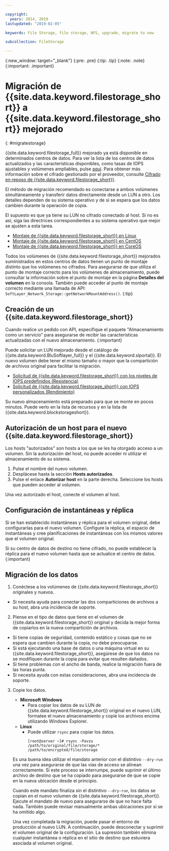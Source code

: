 ```yaml
---

copyright:
  years: 2014, 2019
lastupdated: "2019-02-05"

keywords: File Storage, file storage, NFS, upgrade, migrate to new

subcollection: FileStorage

---
```

{:new_window: target="_blank"}
{:pre: .pre}
{:tip: .tip}
{:note: .note}
{:important: .important}

# Migración de {{site.data.keyword.filestorage_short}} a {{site.data.keyword.filestorage_short}} mejorado
{: #migratestorage}

{{site.data.keyword.filestorage_full}} mejorado ya está disponible en determinados centros de datos. Para ver la lista de los centros de datos actualizados y las características disponibles, como tasas de IOPS ajustables y volúmenes ampliables, pulse [aquí](/docs/infrastructure/FileStorage?topic=FileStorage-news). Para obtener más información sobre el cifrado gestionado por el proveedor, consulte [Cifrado en reposo de {{site.data.keyword.filestorage_short}}](/docs/infrastructure/FileStorage?topic=FileStorage-encryption).

El método de migración recomendado es conectarse a ambos volúmenes simultáneamente y transferir datos directamente desde un LUN a otro. Los detalles dependen de su sistema operativo y de si se espera que los datos cambien durante la operación de copia.

El supuesto es que ya tiene su LUN no cifrado conectado al host. Si no es así, siga las directrices correspondientes a su sistema operativo que mejor se ajusten a esta tarea.

- [Montaje de {{site.data.keyword.filestorage_short}} en Linux](/docs/infrastructure/FileStorage?topic=FileStorage-mountingLinux)
- [Montaje de {{site.data.keyword.filestorage_short}} en CentOS](/docs/infrastructure/FileStorage?topic=FileStorage-mountingCentOS)
- [Montaje de {{site.data.keyword.filestorage_short}} en CoreOS](/docs/infrastructure/FileStorage?topic=FileStorage-mountingCoreOS)

Todos los volúmenes de {{site.data.keyword.filestorage_short}} mejorados suministrados en estos centros de datos tienen un punto de montaje distinto que los volúmenes no cifrados. Para asegurarse de que utiliza el punto de montaje correcto para los volúmenes de almacenamiento, puede consultar la información sobre el punto de montaje en la página **Detalles del volumen** en la consola. También puede acceder al punto de montaje correcto mediante una llamada de API: `SoftLayer_Network_Storage::getNetworkMountAddress()`.
{:tip}


## Creación de un {{site.data.keyword.filestorage_short}}

Cuando realice un pedido con API, especifique el paquete "Almacenamiento como un servicio" para asegurarse de recibir las características actualizadas con el nuevo almacenamiento.
{:important}

Puede solicitar un LUN mejorado desde el catálogo de {{site.data.keyword.BluSoftlayer_full}} y el {{site.data.keyword.slportal}}. El nuevo volumen debe tener el mismo tamaño o mayor que la compartición de archivos original para facilitar la migración.

- [Solicitud de {{site.data.keyword.filestorage_short}} con los niveles de IOPS predefinidos (Resistencia)](/docs/infrastructure/FileStorage?topic=FileStorage-orderingConsole#endurance)
- [Solicitud de {{site.data.keyword.filestorage_short}} con IOPS personalizados (Rendimiento)](/docs/infrastructure/FileStorage?topic=FileStorage-orderingConsole#performance)

Su nuevo almacenamiento está preparado para que se monte en pocos minutos. Puede verlo en la lista de recursos y en la lista de {{site.data.keyword.blockstorageshort}}.


## Autorización de un host para el nuevo {{site.data.keyword.filestorage_short}}

Los hosts "autorizados" son hosts a los que se les ha otorgado acceso a un volumen. Sin la autorización del host, no puede acceder ni utilizar el almacenamiento de su sistema.

1. Pulse el nombre del nuevo volumen.
2. Desplácese hasta la sección **Hosts autorizados**.
3. Pulse el enlace **Autorizar host** en la parte derecha. Seleccione los hosts que pueden acceder al volumen.

Una vez autorizado el host, conecte el volumen al host.


## Configuración de instantáneas y réplica

Si se han establecido instantáneas y réplica para el volumen original, debe configurarlas para el nuevo volumen. Configure la réplica, el espacio de instantáneas y cree planificaciones de instantáneas con los mismos valores que el volumen original.

Si su centro de datos de destino no tiene cifrado, no puede establecer la réplica para el nuevo volumen hasta que se actualice el centro de datos.
{:important}


## Migración de los datos

1. Conéctese a los volúmenes de {{site.data.keyword.filestorage_short}} originales y nuevos.
  - Si necesita ayuda para conectar las dos comparticiones de archivos a su host, abra una incidencia de soporte.

2. Piense en el tipo de datos que tiene en el volumen de {{site.data.keyword.filestorage_short}} original y decida la mejor forma de copiarlos en la nueva compartición de archivos.
  - Si tiene copias de seguridad, contenido estático y cosas que no se espera que cambien durante la copia, no debe preocuparse.
  - Si está ejecutando una base de datos o una máquina virtual en su {{site.data.keyword.filestorage_short}}, asegúrese de que los datos no se modifiquen durante la copia para evitar que resulten dañados.
  - Si tiene problemas con el ancho de banda, realice la migración fuera de las horas punta.
  - Si necesita ayuda con estas consideraciones, abra una incidencia de soporte.

3. Copie los datos.
   - **Microsoft
Windows**
     - Para copiar los datos de su LUN de {{site.data.keyword.filestorage_short}} original en el nuevo LUN, formatee el nuevo almacenamiento y copie los archivos encima utilizando Windows Explorer.
   - **Linux**
     - Puede utilizar `rsync` para copiar los datos.
       ```
       [root@server ~]# rsync -Pavzu /path/to/original/file/storage/* /path/to/encrypted/file/storage
       ```

   Es una buena idea utilizar el mandato anterior con el distintivo `--dry-run` una vez para asegurarse de que las vías de acceso se alinean correctamente. Si este proceso se interrumpe, puede suprimir el último archivo de destino que se ha copiado para asegurarse de que se copie en la nueva ubicación desde el principio.

   Cuando este mandato finaliza sin el distintivo `--dry-run`, los datos se copian en el nuevo volumen de {{site.data.keyword.filestorage_short}}. Ejecute el mandato de nuevo para asegurarse de que no hace falta nada. También puede revisar manualmente ambas ubicaciones por si se ha omitido algo.

   Una vez completada la migración, puede pasar el entorno de producción al nuevo LUN. A continuación, puede desconectar y suprimir el volumen original de la configuración. La supresión también elimina cualquier instantánea o réplica en el sitio de destino que estuviera asociada al volumen original.
